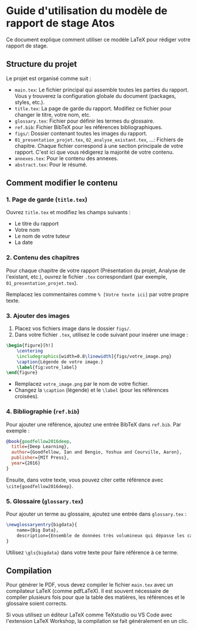 # Guide d'utilisation du modèle de rapport de stage Atos

Ce document explique comment utiliser ce modèle LaTeX pour rédiger votre rapport de stage.

## Structure du projet

Le projet est organisé comme suit :

- `main.tex`: Le fichier principal qui assemble toutes les parties du rapport. Vous y trouverez la configuration globale du document (packages, styles, etc.).
- `title.tex`: La page de garde du rapport. Modifiez ce fichier pour changer le titre, votre nom, etc.
- `glossary.tex`: Fichier pour définir les termes du glossaire.
- `ref.bib`: Fichier BibTeX pour les références bibliographiques.
- `figs/`: Dossier contenant toutes les images du rapport.
- `01_presentation_projet.tex`, `02_analyse_existant.tex`, ...: Fichiers de chapitre. Chaque fichier correspond à une section principale de votre rapport. C'est ici que vous rédigerez la majorité de votre contenu.
- `annexes.tex`: Pour le contenu des annexes.
- `abstract.tex`: Pour le résumé.

## Comment modifier le contenu

### 1. Page de garde (`title.tex`)

Ouvrez `title.tex` et modifiez les champs suivants :
- Le titre du rapport
- Votre nom
- Le nom de votre tuteur
- La date

### 2. Contenu des chapitres

Pour chaque chapitre de votre rapport (Présentation du projet, Analyse de l'existant, etc.), ouvrez le fichier `.tex` correspondant (par exemple, `01_presentation_projet.tex`).

Remplacez les commentaires comme `% [Votre texte ici]` par votre propre texte.

### 3. Ajouter des images

1. Placez vos fichiers image dans le dossier `figs/`.
2. Dans votre fichier `.tex`, utilisez le code suivant pour insérer une image :

```latex
\begin{figure}[h!]
    \centering
    \includegraphics[width=0.8\linewidth]{figs/votre_image.png}
    \caption{Légende de votre image.}
    \label{fig:votre_label}
\end{figure}
```
- Remplacez `votre_image.png` par le nom de votre fichier.
- Changez la `\caption` (légende) et le `\label` (pour les références croisées).

### 4. Bibliographie (`ref.bib`)

Pour ajouter une référence, ajoutez une entrée BibTeX dans `ref.bib`. Par exemple :

```bibtex
@book{goodfellow2016deep,
  title={Deep Learning},
  author={Goodfellow, Ian and Bengio, Yoshua and Courville, Aaron},
  publisher={MIT Press},
  year={2016}
}
```

Ensuite, dans votre texte, vous pouvez citer cette référence avec `\cite{goodfellow2016deep}`.

### 5. Glossaire (`glossary.tex`)

Pour ajouter un terme au glossaire, ajoutez une entrée dans `glossary.tex` :

```latex
\newglossaryentry{bigdata}{
    name={Big Data},
    description={Ensemble de données très volumineux qui dépasse les capacités des outils traditionnels de gestion de données.}
}
```

Utilisez `\gls{bigdata}` dans votre texte pour faire référence à ce terme.

## Compilation

Pour générer le PDF, vous devez compiler le fichier `main.tex` avec un compilateur LaTeX (comme pdfLaTeX). Il est souvent nécessaire de compiler plusieurs fois pour que la table des matières, les références et le glossaire soient corrects.

Si vous utilisez un éditeur LaTeX comme TeXstudio ou VS Code avec l'extension LaTeX Workshop, la compilation se fait généralement en un clic. 